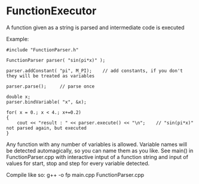 # FunctionExecutor
A function given as a string is parsed and intermediate code is executed

Example:
```
#include "FunctionParser.h"

FunctionParser parser( "sin(pi*x)" );

parser.addConstant( "pi", M_PI);    // add constants, if you don't they will be treated as variables

parser.parse();     // parse once

double x;
parser.bindVariable( "x", &x);

for( x = 0.; x < 4.; x+=0.2)
{
    cout << "result : " << parser.execute() << "\n";    // "sin(pi*x)" not parsed again, but executed
}
```

Any function with any number of variables is allowed. Variable names will be
detected automagically, so you can name them as you like. See main() in
FunctionParser.cpp with interactive intput of a function string and input of
values for start, stop and step for every variable detected.

Compile like so: g++ -o fp main.cpp FunctionParser.cpp
